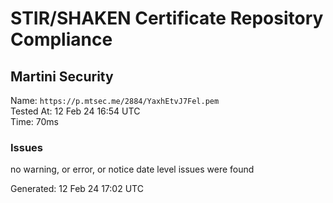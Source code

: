 # STIR/SHAKEN Certificate Repository Compliance

## Martini Security

Name: `https://p.mtsec.me/2884/YaxhEtvJ7Fel.pem`\
Tested At: 12 Feb 24 16:54 UTC\
Time: 70ms

### Issues

no warning, or error, or notice date level issues were found

Generated: 12 Feb 24 17:02 UTC